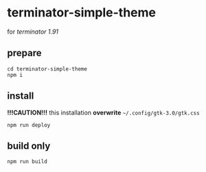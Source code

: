 # terminator-simple-theme
for *terminator 1.91*

## prepare
```
cd terminator-simple-theme
npm i
```

## install
**!!!CAUTION!!!** this installation **overwrite** `~/.config/gtk-3.0/gtk.css`

```
npm run deploy
```

## build only
```
npm run build
```

